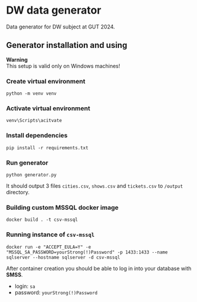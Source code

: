 # DW data generator
Data generator for DW subject at GUT 2024.

## Generator installation and using
**Warning**  
This setup is valid only on Windows machines!

### Create virtual environment
`python -m venv venv`

### Activate virtual environment
`venv\Scripts\acitvate`

### Install dependencies
`pip install -r requirements.txt`

### Run generator 
`python generator.py`  

It should output 3 files `cities.csv`, `shows.csv` and `tickets.csv` to `/output` directory.

### Building custom MSSQL docker image
`docker build . -t csv-mssql`

### Running instance of `csv-mssql`
`docker run
-e "ACCEPT_EULA=Y"
-e "MSSQL_SA_PASSWORD=yourStrong(!)Password"
-p 1433:1433
--name sqlserver
--hostname sqlserver
-d
csv-mssql`

After container creation you should be able to log in into your database with **SMSS**.  
- login: `sa`
- password: `yourStrong(!)Password`
